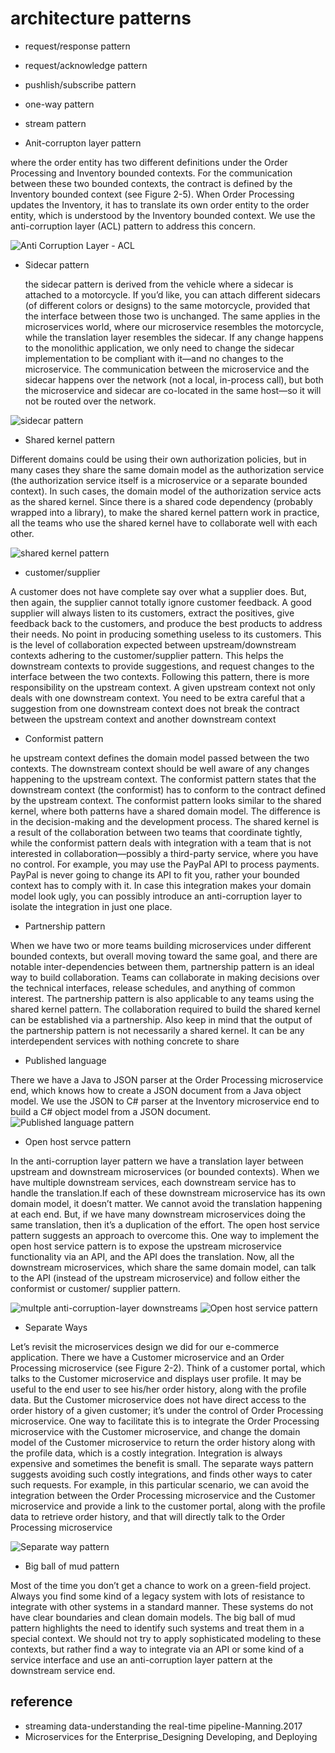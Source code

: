 # architecture patterns

* request/response pattern
* request/acknowledge pattern
* pushlish/subscribe pattern
* one-way pattern
* stream pattern

* Anit-corrupton layer pattern

where the order entity has two different definitions under the Order Processing and Inventory bounded contexts. For the communication between these two bounded contexts, the contract is defined
by the Inventory bounded context (see Figure 2-5). When Order Processing updates the Inventory, it has to translate its own order entity to the order entity, which is understood by the Inventory bounded context. We use the anti-corruption layer (ACL) pattern to address this concern.

![Anti Corruption Layer - ACL](pattern-anti-corruption-layer.png)

* Sidecar pattern

  the sidecar pattern is derived from the vehicle where a sidecar is attached to a motorcycle. If you’d like, you can attach different sidecars (of different colors or designs) to the same motorcycle, provided that the interface between those
two is unchanged. The same applies in the microservices world, where our microservice resembles the motorcycle, while the translation layer resembles the sidecar. If any
change happens to the monolithic application, we only need to change the sidecar implementation to be compliant with it—and no changes to the microservice.
  The communication between the microservice and the sidecar happens over
the network (not a local, in-process call), but both the microservice and sidecar are co-located in the same host—so it will not be routed over the network.

![sidecar pattern](pattern-anti-corruption-layer.png)

* Shared kernel pattern

Different domains could be using their own authorization policies, but in many cases they share the same domain model as
the authorization service (the authorization service itself is a microservice or a separate bounded context). In such cases, the domain model of the authorization service acts as the shared kernel. Since there is a shared code dependency (probably wrapped into a library), to make the shared kernel pattern work in practice, all the teams who use the shared kernel have to collaborate well with each other.

![shared kernel pattern](pattern-shared-kernel.png)

* customer/supplier

A customer does not have complete say over what a supplier does. But, then again, the supplier cannot totally ignore customer feedback. A good supplier will always listen to its customers, extract the positives, give feedback back to the customers, and produce the best products to address their needs. No point in producing something useless to its customers. This is the level of collaboration expected between upstream/downstream contexts adhering to the customer/supplier pattern. This helps the downstream contexts to provide suggestions, and request changes to the interface between the two contexts. Following this pattern, there is more responsibility on the upstream context. A given upstream context not only deals with one downstream context. You need to be extra careful that a suggestion from one downstream context does not break the contract between the upstream context and another downstream context

* Conformist pattern

he upstream context defines the domain model passed between the two contexts. The downstream context should be well aware of any changes happening to the upstream context. The conformist pattern states that the downstream context (the conformist) has to conform to the contract defined by the upstream context.
The conformist pattern looks similar to the shared kernel, where both patterns have a shared domain model. The difference is in the decision-making and the development process. The shared kernel is a result of the collaboration between two teams that coordinate tightly, while the conformist pattern deals with integration with a team that is not interested in collaboration—possibly a third-party service, where you have no control. For example, you may use the PayPal API to process payments. PayPal is never going to change its API to fit you, rather your bounded context has to comply with it. In case this integration makes your domain model look ugly, you can possibly introduce an anti-corruption layer to isolate the integration in just one place.

* Partnership pattern

When we have two or more teams building microservices under different bounded contexts, but overall moving toward the same goal, and there are notable inter-dependencies between them, partnership pattern is an ideal way to build collaboration. Teams can collaborate
in making decisions over the technical interfaces, release schedules, and anything of common interest. The partnership pattern is also applicable to any teams using the shared kernel pattern. The collaboration required to build the shared kernel can be established via a partnership. Also keep in mind that the output of the partnership pattern is not necessarily a shared kernel. It can be any interdependent services with nothing concrete to share

* Published language

There we have a Java to JSON parser at the Order Processing microservice end, which knows how to create a JSON document from a Java object model. We use the JSON to C# parser at the Inventory microservice end to build a C# object model from a JSON document.
![Published language pattern](pattern-published-language.png)

* Open host servce pattern

In the anti-corruption layer pattern we have a translation layer between upstream and downstream microservices (or bounded contexts).
When we have multiple downstream services, each downstream service has to handle the translation.If each of these downstream microservice has its own domain model, it doesn’t matter. We cannot avoid the translation happening at each end. But, if we have many downstream microservices doing the same translation, then it’s a duplication of the effort. The open host service pattern suggests an approach to overcome this.
One way to implement the open host service pattern is to expose the upstream microservice functionality via an API, and the API does the translation. Now, all the downstream microservices, which share the same domain model, can talk to the API (instead of the upstream microservice) and follow either the conformist or customer/ supplier pattern.

![multple anti-corruption-layer downstreams](pattern-multiple-acl.png)
![Open host service pattern](pattern-open-host-service.png)

* Separate Ways

Let’s revisit the microservices design we did for our e-commerce application. There we have a Customer microservice and an Order Processing microservice (see Figure 2-2). Think of a customer portal, which talks to the Customer microservice and displays user profile. It may be useful to the end user to see his/her order history, along with the profile data. But the Customer microservice does not have direct access to the order history of a given customer; it’s under the control of Order Processing microservice. One way to facilitate this is to integrate the Order Processing microservice with the Customer microservice, and change the domain model of the Customer microservice to return the order history along with the profile data, which is a costly integration.
Integration is always expensive and sometimes the benefit is small. The separate ways pattern suggests avoiding such costly integrations, and finds other ways to cater such requests. For example, in this particular scenario, we can avoid the integration between the Order Processing microservice and the Customer microservice and provide a link to the customer portal, along with the profile data to retrieve order history, and that will directly talk to the Order Processing microservice

![Separate way pattern](pattern-separate-way.png)

* Big ball of mud pattern

Most of the time you don’t get a chance to work on a green-field project. Always you find some kind of a legacy system with lots of resistance to integrate with other systems in a standard manner. These systems do not have clear boundaries and clean domain models. The big ball of mud pattern highlights the need to identify such systems and treat them in a special context. We should not try to apply sophisticated modeling to these contexts, but rather find a way to integrate via an API or some kind of a service interface and use an anti-corruption layer pattern at the downstream service end.


## reference

* streaming data-understanding the real-time pipeline-Manning.2017
* Microservices for the Enterprise_Designing Developing, and Deploying